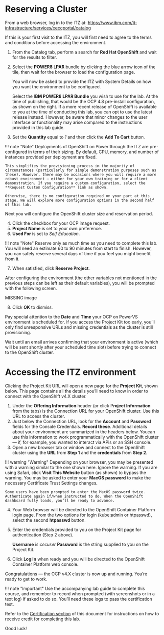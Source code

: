 # Reserving a Cluster

From a web browser, log in to the ITZ at: https://www.ibm.com/it-infrastructure/services/ceccportal/catalog

If this is your first visit to the ITZ, you will first need to agree to the terms and conditions before accessing
the environment.

1. From the Catalog tab, perform a search for **Red Hat OpenShift** and wait for the results to filter.
2. Select the **POWER8 LPAR** bundle by clicking the blue arrow icon of the tile, then wait for the browser to load the configuration page.

   You will now be asked to provide the ITZ with System Details on how you want the environment to be configured.

   Select the I**BM POWER8 LPAR Bundle** you wish to use for the lab. At the time of publishing, that would be the OCP 4.8 pre-install configuration, as shown on the right. If a more recent release of OpenShift is available to you at the time of conducting this lab, you can opt to use the latest release instead. However, be aware that minor changes to the user interface or functionality may arise compared to the instructions provided in this lab guide.

3. Set the **Quantity** equal to _1_ and then click the **Add To Cart** button.

!!! note "Note"
    Deployments of OpenShift on Power through the ITZ are pre-configured in terms of their sizing. By default, CPU, memory, and number of instances provided per deployment are fixed.

    This simplifies the provisioning process in the majority of circumstances (particularly for simple demonstration purposes such as these). However, there may be occasions where you will require a more robust environment — either for your own training or for a client demonstration. If you require a custom configuration, select the **Request Custom Configuration** link as shown.

    Otherwise, there is no configuration required on your part at this stage. We will explore more configuration options in the second half of this lab.

Next you will configure the OpenShift cluster size and reservation period.

4. Click the checkbox for your OCP image request.
5. **Project Name** is set to your own preference.
6. **Used For** is set to _Self Education_.

!!! note "Note"
    Reserve only as much time as you need to complete this lab. You will need an estimate 60 to 90 minutes from start to finish. However, you can safely reserve several days of time if you feel you might benefit from it.

7. When satisfied, click **Reserve Project**.

After configuring the environment (the other variables not mentioned in the previous steps can be left as their default variables), you will be prompted with the following screen.

MISSING image

8. Click **OK** to dismiss.

Pay special attention to the **Date** and **Time** your OCP on PowerVS environment is scheduled for. If you access the Project Kit too early, you’ll only find unresponsive URLs and missing credentials as the cluster is still provisioning.

Wait until an email arrives confirming that your environment is active (which will be sent shortly after your scheduled time slot) before trying to connect to the OpenShift cluster.

# Accessing the ITZ environment

Clicking the Project Kit URL will open a new page for the **Project Kit**, shown below. This page contains all the
details you’ll need to know in order to connect with the OpenShift v4.X cluster.

1. Under the **Offering Information** header (or click P**roject Information** from the tabs) is the Connection URL for your OpenShift cluster. Use this URL to access the cluster.
2. Just below the Connection URL, look for the **Account** and **Password** fields for the Console Credentials. **Record these**. Additional details about your environment are summarized in the headers below. Youcan use this information to work programmatically with the OpenShift cluster — if, for example, you wanted to interact via APIs or an SSH console.
3. Open a new browser tab or window and connect to the OpenShift cluster using the **URL** from **Step 1** and the **credentials** from **Step 2**.

!!! warning "Warning"
    Depending on your browser, you may be presented with a warning similar to the one shown here. Ignore the warning. If you are using Safari, click **Visit This Website** button (as shown) to bypass the warning. You may be asked to enter your **MacOS password** to make the necessary Certificate Trust Settings changes.

    Some users have been prompted to enter the MacOS password twice. Authenticate again if/when instructed to do. When the OpenShift dashboard fully loads, you’ll be ready to advance.

4. Your Web browser will be directed to the OpenShift Container Platform login page. From the two options for login (kube:admin or htpasswd), select the second **htpasswd** button.
5. Enter the credentials provided to you on the Project Kit page for authentication (Step 2 above).

   **Username** is _cecuser_
   **Password** is the string supplied to you on the Project Kit.

6. Click **Log In** when ready and you will be directed to the OpenShift Container Platform web console.

Congratulations — the OCP v4.X cluster is now up and running. You’re ready to get to work.

!!! note "Important"
    Use the accompanying lab guide to complete this course, and remember to record when prompted (with screenshots or in a text log) if asked to do so. You’ll need these logs to pass the certification test.

Refer to the [Certification section](../certification.md) of this document for instructions on how to receive credit for completing this lab.

Good luck!
